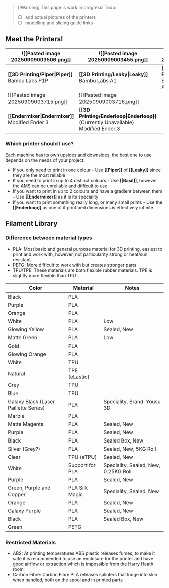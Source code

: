 
> [!Warning] This page is work in progress!
> Todo:
> - [ ] add actual pictures of the printers
> - [ ] modelling and slicing guide links
## Meet the Printers!

| ![[Pasted image 20250909003506.png]]                           | ![[Pasted image 20250909003455.png]]                                                     | ![[Pasted image 20250909003600.png]]                       |
| -------------------------------------------------------------- | ---------------------------------------------------------------------------------------- | ---------------------------------------------------------- |
| **[[3D Printing/Piper\|Piper]]**<br>Bambu Labs P1P             | **[[3D Printing/Leaky\|Leaky]]**<br>Bambu Labs A1                                        | **[[3D Printing/Basil\|Basil]]**<br>Bambu Labs A1 with AMS |
| ![[Pasted image 20250909003715.png]]                           | ![[Pasted image 20250909003716.png]]                                                     |                                                            |
| **[[Endermixer\|Endermixer]]**<br>Modified Ender 3 | ~~**[[3D Printing/Enderloop\|Enderloop]]**~~ (Currently Unavailable)<br>Modified Ender 3 |                                                            |
### Which printer should I use?
Each machine has its own upsides and downsides, the best one to use depends on the needs of your project:
- If you only need to print in one colour - Use **[[Piper]]** of **[[Leaky]]** since they are the most reliable
- If you need to print in up to 4 distinct colours - Use **[[Basil]]**, however the AMS can be unreliable and difficult to use
- If you want to print in up to 2 colours and have a gradient between them - Use **[[Endermixer]]** as it is its speciality
- If you want to print something really long, or many small prints - Use the **[[Enderloop]]** as one of it print bed dimensions is effectively infinite.

## Filament Library
### Difference between material types
- PLA: Most basic and general purpose material for 3D printing, easiest to print and work with, however, not particularity strong or heat/sun resistant
- PETG: More difficult to work with but creates stronger parts 
- TPU/TPE: These materials are both flexible rubber materials. TPE is slightly more flexible than TPU

| Color                                 | Material        | Notes                                |
| ------------------------------------- | --------------- | ------------------------------------ |
| Black                                 | PLA             |                                      |
| Purple                                | PLA             |                                      |
| Orange                                | PLA             |                                      |
| White                                 | PLA             | Low                                  |
| Glowing Yellow                        | PLA             | Sealed, New                          |
| Matte Green                           | PLA             | Low                                  |
| Gold                                  | PLA             |                                      |
| Glowing Orange                        | PLA             |                                      |
| White                                 | TPU             |                                      |
| Natural                               | TPE (eLastic)   |                                      |
| Grey                                  | TPU             |                                      |
| Blue                                  | TPU             |                                      |
| Galaxy Black (Laser Paillette Series) | PLA             | Speciality, Brand: Yousu 3D          |
| Marble                                | PLA             |                                      |
| Matte Magenta                         | PLA             | Sealed, New                          |
| Purple                                | PLA             | Sealed, New                          |
| Black                                 | PLA             | Sealed Box, New                      |
| Silver (Grey?)                        | PLA             | Sealed, New, 5KG Roll                |
| Clear                                 | TPU (eTPU)      | Sealed, New                          |
| White                                 | Support for PLA | Speciality, Sealed, New, 0.25KG Roll |
| Purple                                | PLA             | Sealed, New                          |
| Green, Purple and Copper              | PLA Silk Magic  | Speciality, Sealed, New              |
| Orange                                | PLA             | Sealed, New                          |
| Galaxy Purple                         | PLA             | Sealed, New                          |
| Black                                 | PLA             | Sealed Box, New                      |
| Green                                 | PETG            |                                      |
### Restricted Materials
- ABS: At printing temperatures ABS plastic releases fumes, to make it safe it is recommended to use an enclosure for the printer and have good airflow or extraction which is impossible from the Harry Heath room
- Carbon Fibre: Carbon Fibre PLA releases splinters that lodge into skin when handled, both on the spool and in printed parts